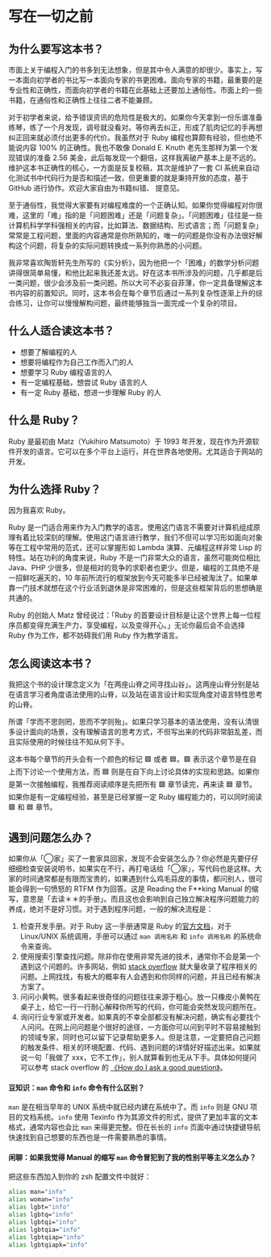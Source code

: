# 写在一切之前

## 为什么要写这本书？

市面上关于编程入门的书多到无法想象，但是其中令人满意的却很少。事实上，写一本面向初学者的书比写一本面向专家的书更困难。面向专家的书籍，最重要的是专业性和正确性，而面向初学者的书籍在此基础上还要加上通俗性。市面上的一些书籍，在通俗性和正确性上往往二者不能兼顾。

对于初学者来说，给予错误资讯的危险性是极大的。如果你今天拿到一份乐谱准备练琴，练了一个月发现，调号就没看对。等你再去纠正，形成了肌肉记忆的手再想纠正回来就必须付出更多的代价。我虽然对于 Ruby 编程也算颇有经验，但也绝不能说内容 100% 的正确性。我也不敢像 Donald E. Knuth 老先生那样为第一个发现错误的准备 2.56 美金，此后每发现一个翻倍，这样我离破产基本上是不远的。维护这本书正确性的核心，一方面是反复校稿，其次是维护了一套 CI 系统来自动化测试书中代码行为是否和描述一致，但更重要的就是秉持开放的态度，基于 GitHub 进行协作。欢迎大家自由为书籍纠错、 提意见。

至于通俗性，我觉得大家要有对编程难度的一个正确认知。如果你觉得编程对你很难，这里的「难」指的是「问题困难」还是「问题复杂」。「问题困难」往往是一些计算机科学学科强相关的内容，比如算法、数据结构、形式语言；而「问题复杂」常常是工程问题，里面的内容通常是你所熟知的，唯一的问题是你没有办法很好解构这个问题，将复杂的实际问题转换成一系列你熟悉的小问题。

我非常喜欢陶哲轩先生所写的《实分析》，因为他把一个「困难」的数学分析问题讲得很简单易懂，和他比起来我还差太远。好在这本书所涉及的问题，几乎都是后一类问题，很少会涉及前一类问题。所以大可不必妄自菲薄，你一定具备理解这本书内容的前置知识。同时，这本书会在每个章节后通过一系列复杂性逐渐上升的综合练习，让你可以慢慢解构问题，最终能够独当一面完成一个复杂的项目。

## 什么人适合读这本书？

- 想要了解编程的人
- 想要将编程作为自己工作而入门的人
- 想要学习 Ruby 编程语言的人
- 有一定编程基础，想尝试 Ruby 语言的人
- 有一定 Ruby 基础，想进一步理解 Ruby 的人

## 什么是 Ruby？

Ruby 是最初由 Matz（Yukihiro Matsumoto）于 1993 年开发，现在作为开源软件开发的语言。它可以在多个平台上运行，并在世界各地使用。尤其适合于网站的开发。

## 为什么选择 Ruby？

因为我喜欢 Ruby。

Ruby 是一门适合用来作为入门教学的语言。使用这门语言不需要对计算机组成原理有着比较深刻的理解。使用这门语言进行教学，我们不但可以学习形如面向对象等在工程中常用的范式，还可以掌握形如 Lambda 演算、元编程这样非常 Lisp 的特性。站在功利的角度来说，Ruby 不是一门非常大众的语言，虽然可能岗位相比 Java、PHP 少很多，但是相对的竞争的求职者也更少。但是，编程的工具绝不是一招鲜吃遍天的，10 年前所流行的框架放到今天可能多半已经被淘汰了。如果单靠一门技术就想在这个行业活到退休是非常困难的，但是这些框架背后的思想确是共通的。

Ruby 的创始人 Matz 曾经说过：「Ruby 的首要设计目标是让这个世界上每一位程序员都变得充满生产力，享受编程，以及变得开心。」无论你最后会不会选择 Ruby 作为工作，都不妨碍我们用 Ruby 作为教学语言。

## 怎么阅读这本书？

我把这个书的设计理念定义为「在两座山脊之间寻找山谷」。这两座山脊分别是站在语言学习者角度语法使用的山脊，以及站在语言设计和实现角度对语言特性思考的山脊。

所谓「学而不思则罔，思而不学则殆」。如果只学习基本的语法使用，没有认清很多设计面向的场景，没有理解语言的思考方式，不但写出来的代码非常脏乱差，而且实际使用的时候往往不知从何下手。

这本书每个章节的开头会有一个颜色的标记 🟩 或者 🟦。🟩 表示这个章节是在自上而下讨论一个使用方法，而 🟦 则是在自下向上讨论具体的实现和思路。如果你是第一次接触编程，我推荐阅读顺序是先把所有 🟩 章节读完，再来读 🟦 章节。如果你是有一定编程经验，甚至是已经掌握一定 Ruby 编程能力的，可以同时阅读 🟩 和 🟦 章节。

## 遇到问题怎么办？

如果你从「◯家」买了一套家具回家，发现不会安装怎么办？你必然是先要仔仔细细检查安装说明书，如果实在不行，再打电话给「◯家」，写代码也是这样。大家的时间通常都是有限而宝贵的，如果遇到什么鸡毛蒜皮的事情，都问别人，很可能会得到一句愤怒的 RTFM 作为回答。这是 Reading the F**king Manual 的缩写，意思是「去读＊＊的手册」。而且这也会影响到自己独立解决程序问题能力的养成，绝对不是好习惯。对于遇到程序问题，一般的解决流程是：

1. 检查开发手册。对于 Ruby 这一手册通常是 Ruby 的[官方文档](https://ruby-doc.org/)，对于 Linux/UNIX 系统调用，手册可以通过 `man 调用名称` 和 `info 调用名称` 的系统命令来查询。
2. 使用搜索引擎查找问题。除非你在使用非常先进的技术，通常你不会是第一个遇到这个问题的。许多网站，例如 [stack overflow](https://stackoverflow.com/) 就大量收录了程序相关的问题。上网找找，有极大的概率有人会遇到和你同样的问题，并且已经有解决方案了。
3. 问问小黄鸭。很多看起来很奇怪的问题往往来源于粗心。放一只橡皮小黄鸭在桌子上，给它一行一行耐心解释你所写的代码，你可能会突然发现问题所在。
4. 询问行业专家或开发者。如果真的不幸全部都没有解决问题，确实有必要找个人问问。在网上问问题是个很好的途径，一方面你可以问到平时不容易接触到的领域专家，同时也可以留下记录帮助更多人。但是注意，一定要把自己问题的触发条件、相关的环境配置、代码、遇到问题的详情好好描述出来。如果就说一句「我做了 xxx，它不工作」，别人就算看到也无从下手。具体如何提问可以参考 stack overflow 的 [《How do I ask a good question》](https://stackoverflow.com/help/how-to-ask)。

#### 豆知识：`man` 命令和 `info` 命令有什么区别？

`man` 是在相当早年的 UNIX 系统中就已经内建在系统中了。而 `info` 则是 GNU 项目的文档系统。`info` 使用 Texinfo 作为其源文件的形式，提供了更加丰富的文本格式，通常内容也会比 `man` 来得更完整。但在长长的 `info` 页面中通过快捷键导航快速找到自己想要的东西也是一件需要熟悉的事情。

#### 闲聊：如果我觉得 Manual 的缩写 `man` 命令冒犯到了我的性别平等主义怎么办？

把这些东西加入到你的 zsh 配置文件中就好：

```zsh
alias man="info"
alias woman="info"
alias lgbt="info"
alias lgbtq="info"
alias lgbtqi="info"
alias lgbtqia="info"
alias lgbtqiap="info"
alias lgbtqiapk="info"
```
